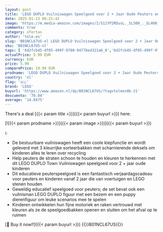 ```yaml
---
layout: post
title: 'LEGO DUPLO Vuilniswagen Speelgoed voor 2 + Jaar Oude Peuters en Kinderen  Set voor de Ontwikkeling van de Fijne Motoriek 10987'
date: 2025-01-13 06:21:42
image: 'https://m.media-amazon.com/images/I/511YP2RDusL._SL500_._SL400_.jpg'
comments: true
category: ofertas
author: 'tole.es'
slug: 'B01NCL67US-nl LEGO DUPLO Vuilniswagen Speelgoed voor 2 + Jaar Oude...'
sku: 'B01NCL67US-nl'
tags: [ '6d2fcb45-df05-499f-9780-9477bed321a6_0','6d2fcb45-df05-499f-9780-9477bed321a6_2601','6d2fcb45-df05-499f-9780-9477bed321a6_501','Arborist Merchandising Root','Bouw- & constructiespeelgoed','Educatief speelgoed','Montessori','Self Service','Sinterklaas','Special Features Stores','Speelgoed & spellen','Speelgoedbouwsets','lego','🇳🇱', ]
actualPrice: 5.99 EUR
currency: EUR
price: 5.99
comparePrice: 19.99 EUR
prodname: 'LEGO DUPLO Vuilniswagen Speelgoed voor 2 + Jaar Oude Peuters en Kinderen  Set voor de Ontwikkeling van de Fijne Motoriek 10987'
country: 'nl'
flag: '🇳🇱'
brand: 'LEGO'
buyurl: 'https://www.amazon.nl/dp/B01NCL67US/?tag=tolees0b-21'
descuento: '70.04'
average: '14.8475'
---
```


There's a deal [{{< param title >}}]({{< param buyurl >}})  here:

[![{{< param prodname >}}]({{< param image >}})]({{< param buyurl >}})

ℹ️:

- De bestuurbare vuilniswagen heeft een coole kiepfunctie en wordt geleverd met 3 kleurrijke sorteerbakken met scharnierende deksels om kinderen alles te leren over recycling
- Help peuters de straten schoon te houden en kleuren te herkennen met dit LEGO DUPLO Town Vuilniswagen speelgoed voor 2 + jaar oude kinderen
- Dit educatieve peuterspeelgoed is een fantastisch verjaardagscadeau voor peuters en kinderen vanaf 2 jaar die van voertuigen en LEGO stenen houden
- Geweldig educatief speelgoed voor peuters; de set bevat ook een vuilnisman LEGO DUPLO figuur met een bezem en een puppy dierenfiguur om leuke scenarios mee te spelen
- Kinderen ontwikkelen hun fijne motoriek en raken vertrouwd met kleuren als ze de speelgoedbakken openen en sluiten om het afval op te ruimen

[🛒 Buy it now!!]({{< param buyurl >}})
{{<world>}}B01NCL67US{{</world>}}

